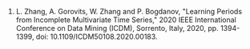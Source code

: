 1. L. Zhang, A. Gorovits, W. Zhang and P. Bogdanov, "Learning Periods from Incomplete Multivariate Time Series," 2020 IEEE International Conference on Data Mining (ICDM), Sorrento, Italy, 2020, pp. 1394-1399, doi: 10.1109/ICDM50108.2020.00183.